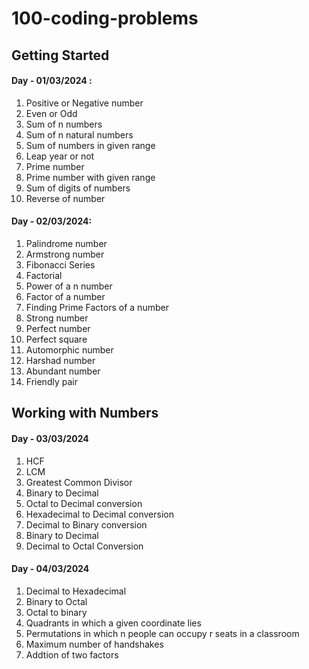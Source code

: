 # 100-coding-problems

## Getting Started

#### **Day - 01/03/2024 :**

1. Positive or Negative number
2. Even or Odd
3. Sum of n numbers
4. Sum of n natural numbers
5. Sum of numbers in given range
6. Leap year or not
7. Prime number
8. Prime number with given range
9. Sum of digits of numbers
10. Reverse of number

#### Day - 02/03/2024:

1. Palindrome number
2. Armstrong number
3. Fibonacci Series
4. Factorial
5. Power of a n number
6. Factor of a number
7. Finding Prime Factors of a number
8. Strong number
9. Perfect number
10. Perfect square
11. Automorphic number
12. Harshad number
13. Abundant number
14. Friendly pair

## Working with Numbers

#### Day - 03/03/2024

1. HCF
2. LCM
3. Greatest Common Divisor
4. Binary to Decimal
5. Octal to Decimal conversion
6. Hexadecimal to Decimal conversion
7. Decimal to Binary conversion
8. Binary to Decimal
9. Decimal to Octal Conversion

#### Day - 04/03/2024

1. Decimal to Hexadecimal
2. Binary to Octal
3. Octal to binary
4. Quadrants in which a given coordinate lies
5. Permutations in which n people can occupy r seats in a classroom
6. Maximum number of handshakes
7. Addtion of two factors
